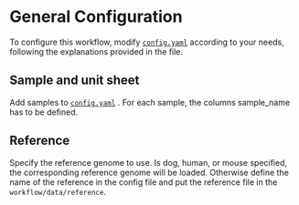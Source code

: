 # General Configuration
To configure this workflow, modify [`config.yaml`](/config/config.yaml) according to your needs, following the explanations provided in the file.

## Sample and unit sheet
Add samples to [`config.yaml`](/config/config.yaml) . For each sample, the columns sample_name has to be defined.

## Reference
Specify the reference genome to use. Is dog, human, or mouse specified, the corresponding reference genome will be loaded.
Otherwise define the name of the reference in the config file and put the reference file in the `workflow/data/reference`.
